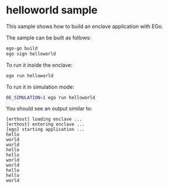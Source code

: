 # helloworld sample
This sample shows how to build an enclave application with EGo.

The sample can be built as follows:
```sh
ego-go build
ego sign helloworld
```

To run it inside the enclave:
```sh
ego run helloworld
```

To run it in simulation mode:
```sh
OE_SIMULATION=1 ego run helloworld
```

You should see an output similar to:
```
[erthost] loading enclave ...
[erthost] entering enclave ...
[ego] starting application ...
hello
world
world
hello
hello
world
world
hello
hello
world
```

